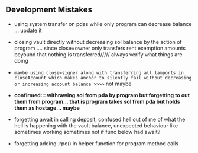 ## Development Mistakes

- using system transfer on pdas while only program can decrease balance ... update it
- closing vault directly without decreasing sol balance by the action of program .... since close=owner only transfers rent exemption amounts beyound that nothing is transferred///// always verify what things are doing

- `maybe using close=signer along with transferring all lamports in closeAccount which makes anchor to silently fail without decreasing or increasing account balance >>>>` not maybe

- **confirmed::: withrawing sol from pda by program but forgetting to out them from program... that is program takes sol from pda but holds them as hostage... maybe**

- forgetting await in calling deposit, confused hell out of me of what the hell is happening with the vault balance, unexpected behaviour like sometimes working sometimes not if func below had await?
- forgetting adding .rpc() in helper function for program method calls